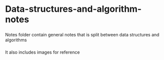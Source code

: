 # Data-structures-and-algorithm-notes
#####
Notes folder contain general notes that is split between data structures and algorithms 
#####
It also includes images for reference

